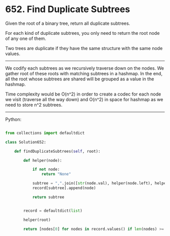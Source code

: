 # 652. Find Duplicate Subtrees

Given the root of a binary tree, return all duplicate subtrees.

For each kind of duplicate subtrees, you only need to return the root node of
any one of them.

Two trees are duplicate if they have the same structure with the same node
values.

---

We codify each subtrees as we recursively traverse down on the nodes. We gather
root of these roots with matching subtrees in a hashmap. In the end, all the
root whose subtrees are shared will be grouped as a value in the hashmap.

Time complexity would be O(n^2) in order to create a codec for each node we
visit (traverse all the way down) and O(n^2) in space for hashmap as we need to
store n^2 subtrees.

---

Python:

```python

from collections import defaultdict

class Solution652:

    def findDuplicateSubtrees(self, root):

        def helper(node):

            if not node:
                return "None"

            subtree = ",".join([str(node.val), helper(node.left), helper(node.right)])
            record[subtree].append(node)

            return subtree


        record = defaultdict(list)

        helper(root)

        return [nodes[0] for nodes in record.values() if len(nodes) >= 2]
```


